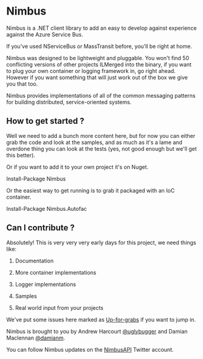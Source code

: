 Nimbus
======



Nimbus is a .NET client library to add an easy to develop against experience
against the Azure Service Bus.



If you've used NServiceBus or MassTransit before, you'll be right at home.



Nimbus was designed to be lightweight and pluggable. You won't find 50
conflicting versions of other projects ILMerged into the binary, if you want to
plug your own container or logging framework in, go right ahead. However if you
want something that will just work out of the box we give you that too.



Nimbus provides implementations of all of the common messaging patterns for
building distributed, service-oriented systems.





How to get started ?
--------------------



Well we need to add a bunch more content here, but for now you can either grab
the code and look at the samples, and as much as it's a lame and overdone thing
you can look at the tests (yes, not good enough but we'll get this better).



Or if you want to add it to your own project it's on Nuget.



Install-Package Nimbus



Or the easiest way to get running is to grab it packaged with an IoC container.



Install-Package Nimbus.Autofac





Can I contribute ?
------------------

  
Absolutely! This is very very very early days for this project, we need things
like:



1.  Documentation

2.  More container implementations

3.  Logger implementations

4.  Samples

5.  Real world input from your projects



We've put some issues here marked as [Up-for-grabs][4] if you want to jump in.

[4]: <https://github.com/DamianMac/Nimbus/issues?labels=up-for-grabs&page=1&state=open>





Nimbus is brought to you by Andrew Harcourt [@uglybugger][1] and Damian
Maclennan [@damianm][2].

[1]: <http://twitter.com/uglybugger>

[2]: <http://twitter.com/damianm>



You can follow Nimbus updates on the [NimbusAPI][3] Twitter account.

[3]: <http://twitter.com/NimbusAPI>
